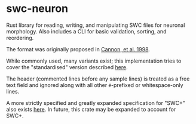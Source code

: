 # swc-neuron

Rust library for reading, writing, and manipulating SWC files for neuronal morphology.
Also includes a CLI for basic validation, sorting, and reordering.

The format was originally proposed in [Cannon, et al. 1998](http://dx.doi.org/10.1016/S0165-0270(98)00091-0).

While commonly used, many variants exist; this implementation tries to cover the "standardised" version described
[here](http://www.neuronland.org/NLMorphologyConverter/MorphologyFormats/SWC/Spec.html).

The header (commented lines before any sample lines) is treated as a free text field and ignored along with all other `#`-prefixed or whitespace-only lines.

A more strictly specified and greatly expanded specification for "SWC+" also exists [here](https://neuroinformatics.nl/swcPlus/).
In future, this crate may be expanded to account for SWC+.
